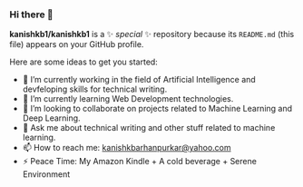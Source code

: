 ### Hi there 👋


**kanishkb1/kanishkb1** is a ✨ _special_ ✨ repository because its `README.md` (this file) appears on your GitHub profile.

Here are some ideas to get you started:

- 🔭 I’m currently working in the field of Artificial Intelligence and devfeloping skills for technical writing.
- 🌱 I’m currently learning Web Development technologies.
- 👯 I’m looking to collaborate on projects related to Machine Learning and Deep Learning.
- 💬 Ask me about technical writing and other stuff related to machine learning.
- 📫 How to reach me: kanishkbarhanpurkar@yahoo.com
- ⚡ Peace Time: My Amazon Kindle  + A cold beverage + Serene Environment 

